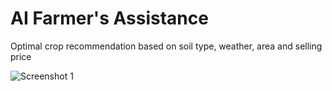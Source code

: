 # AI Farmer's Assistance
 Optimal crop recommendation based on soil type, weather, area and selling price

![Screenshot 1](screenshot%2023-05-10%004818)
